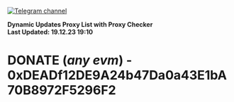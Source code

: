 [![Telegram channel](https://img.shields.io/endpoint?url=https://runkit.io/damiankrawczyk/telegram-badge/branches/master?url=https://t.me/n4z4v0d)](https://t.me/n4z4v0d) 

**Dynamic Updates Proxy List with Proxy Checker**  
**Last Updated: 19.12.23 19:10**

# DONATE (_any evm_) - 0xDEADf12DE9A24b47Da0a43E1bA70B8972F5296F2
